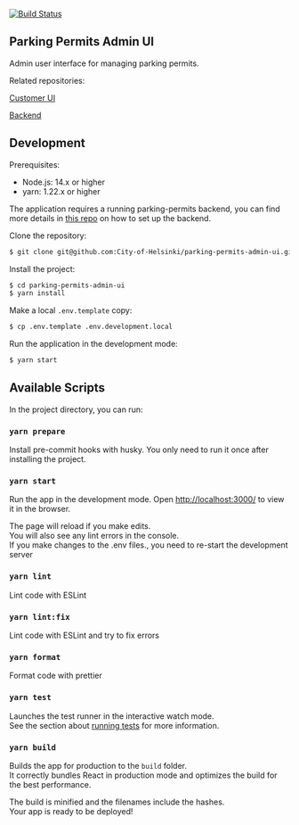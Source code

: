 [![Build Status](https://dev.azure.com/City-of-Helsinki/pysakoinnin-verkkokauppa/_apis/build/status/parking-permits-admin-ui%20Test?repoName=City-of-Helsinki%2Fparking-permits-admin-ui&branchName=develop)](https://dev.azure.com/City-of-Helsinki/pysakoinnin-verkkokauppa/_build/latest?definitionId=1132&repoName=City-of-Helsinki%2Fparking-permits-admin-ui&branchName=develop)

## Parking Permits Admin UI

Admin user interface for managing parking permits.

Related repositories:

[Customer UI](https://github.com/City-of-Helsinki/parking-permits-ui)

[Backend](https://github.com/City-of-Helsinki/parking-permits)

## Development

Prerequisites:

- Node.js: 14.x or higher
- yarn: 1.22.x or higher

The application requires a running parking-permits backend, you can find more details in [this repo](https://github.com/City-of-Helsinki/parking-permits) on how to set up the backend.

Clone the repository:

```bash
$ git clone git@github.com:City-of-Helsinki/parking-permits-admin-ui.git
```

Install the project:

```bash
$ cd parking-permits-admin-ui
$ yarn install
```

Make a local `.env.template` copy:

```bash
$ cp .env.template .env.development.local
```

Run the application in the development mode:

```bash
$ yarn start
```

## Available Scripts

In the project directory, you can run:

### `yarn prepare`

Install pre-commit hooks with husky. You only need to run it once after installing the project.

### `yarn start`

Run the app in the development mode. Open [http://localhost:3000/](http://localhost:3000/) to view it in the browser.

The page will reload if you make edits.\
You will also see any lint errors in the console.\
If you make changes to the .env files., you need to re-start the development server

### `yarn lint`

Lint code with ESLint

### `yarn lint:fix`

Lint code with ESLint and try to fix errors

### `yarn format`

Format code with prettier

### `yarn test`

Launches the test runner in the interactive watch mode.\
See the section about [running tests](https://facebook.github.io/create-react-app/docs/running-tests) for more information.

### `yarn build`

Builds the app for production to the `build` folder.\
It correctly bundles React in production mode and optimizes the build for the best performance.

The build is minified and the filenames include the hashes.\
Your app is ready to be deployed!
